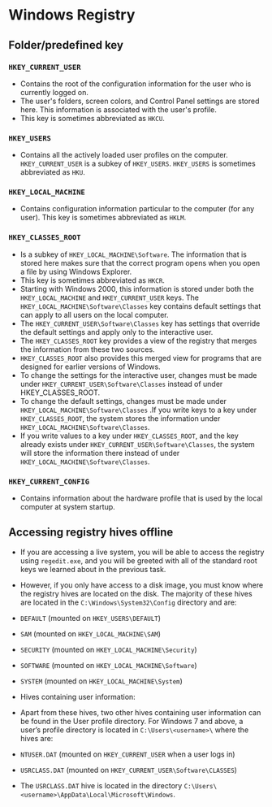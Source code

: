 # Windows Registry 
## Folder/predefined key	
### `HKEY_CURRENT_USER`	
- Contains the root of the configuration information for the user who is currently logged on. 
- The user's folders, screen colors, and Control Panel settings are stored here. This information is associated with the user's profile. 
- This key is sometimes abbreviated as `HKCU`.
### `HKEY_USERS` 
- Contains all the actively loaded user profiles on the computer. `HKEY_CURRENT_USER` is a subkey of `HKEY_USERS`. `HKEY_USERS` is sometimes abbreviated as `HKU`.
### `HKEY_LOCAL_MACHINE`	
- Contains configuration information particular to the computer (for any user). This key is sometimes abbreviated as `HKLM`.
### `HKEY_CLASSES_ROOT`	
- Is a subkey of `HKEY_LOCAL_MACHINE\Software`. The information that is stored here makes sure that the correct program opens when you open a file by using Windows Explorer. 
- This key is sometimes abbreviated as `HKCR`.
- Starting with Windows 2000, this information is stored under both the `HKEY_LOCAL_MACHINE` and `HKEY_CURRENT_USER` keys. The `HKEY_LOCAL_MACHINE\Software\Classes` key contains default settings that can apply to all users on the local computer. 
- The `HKEY_CURRENT_USER\Software\Classes` key has settings that override the default settings and apply only to the interactive user.
- The `HKEY_CLASSES_ROOT` key provides a view of the registry that merges the information from these two sources. 
- `HKEY_CLASSES_ROOT` also provides this merged view for programs that are designed for earlier versions of Windows. 
- To change the settings for the interactive user, changes must be made under `HKEY_CURRENT_USER\Software\Classes` instead of under HKEY_CLASSES_ROOT.
- To change the default settings, changes must be made under `HKEY_LOCAL_MACHINE\Software\Classes` .If you write keys to a key under `HKEY_CLASSES_ROOT`, the system stores the information under `HKEY_LOCAL_MACHINE\Software\Classes`.
- If you write values to a key under `HKEY_CLASSES_ROOT`, and the key already exists under `HKEY_CURRENT_USER\Software\Classes`, the system will store the information there instead of under `HKEY_LOCAL_MACHINE\Software\Classes`.
### `HKEY_CURRENT_CONFIG` 
-	Contains information about the hardware profile that is used by the local computer at system startup.

## Accessing registry hives offline
- If you are accessing a live system, you will be able to access the registry using `regedit.exe`, and you will be greeted with all of the standard root keys we learned about in the previous task. 
- However, if you only have access to a disk image, you must know where the registry hives are located on the disk. The majority of these hives are located in the `C:\Windows\System32\Config` directory and are:

- `DEFAULT` (mounted on `HKEY_USERS\DEFAULT`)
- `SAM` (mounted on `HKEY_LOCAL_MACHINE\SAM`)
- `SECURITY` (mounted on `HKEY_LOCAL_MACHINE\Security`)
- `SOFTWARE` (mounted on `HKEY_LOCAL_MACHINE\Software`)
- `SYSTEM` (mounted on `HKEY_LOCAL_MACHINE\System`)
- Hives containing user information:

- Apart from these hives, two other hives containing user information can be found in the User profile directory. For Windows 7 and above, a user’s profile directory is located in `C:\Users\<username>\` where the hives are:

- `NTUSER.DAT` (mounted on `HKEY_CURRENT_USER` when a user logs in)
- `USRCLASS.DAT` (mounted on `HKEY_CURRENT_USER\Software\CLASSES`)
- The `USRCLASS.DAT` hive is located in the directory `C:\Users\<username>\AppData\Local\Microsoft\Windows`. 














































